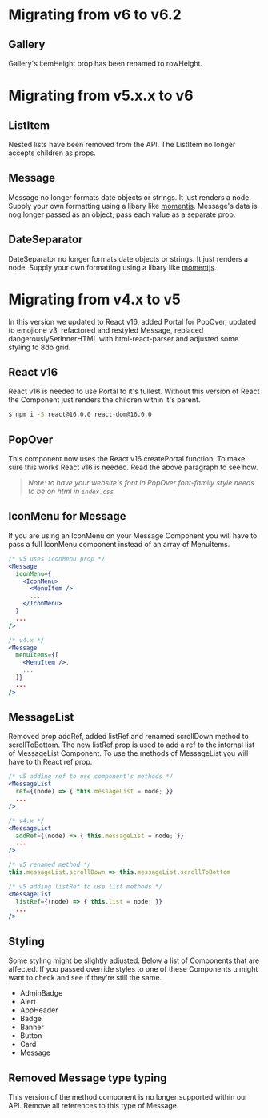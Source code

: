 # Migrating from v6 to v6.2

## Gallery

Gallery's itemHeight prop has been renamed to rowHeight.

# Migrating from v5.x.x to v6

## ListItem

Nested lists have been removed from the API. The ListItem no longer accepts children as props.

## Message

Message no longer formats date objects or strings. It just renders a node. Supply your own formatting using a libary like [momentjs](https://momentjs.com/). Message's data is nog longer passed as an object, pass each value as a separate prop.

## DateSeparator

DateSeparator no longer formats date objects or strings. It just renders a node. Supply your own formatting using a libary like [momentjs](https://momentjs.com/).

# Migrating from v4.x to v5
In this version we updated to React v16, added Portal for PopOver, updated to emojione v3, refactored and restyled Message, replaced dangerouslySetInnerHTML with html-react-parser and adjusted some styling to 8dp grid.

## React v16
React v16 is needed to use Portal to it's fullest. Without this version of React the Component just renders the children within it's parent.
```bash
$ npm i -S react@16.0.0 react-dom@16.0.0
```

## PopOver
This component now uses the React v16 createPortal function. To make sure this works React v16 is needed. Read the above paragraph to see how.

> *Note: to have your website's font in PopOver font-family style needs to be on html in `index.css`*

## IconMenu for Message
If you are using an IconMenu on your Message Component you will have to pass a full IconMenu component instead of an array of MenuItems.
```jsx
/* v5 uses iconMenu prop */
<Message
  iconMenu={
    <IconMenu>
      <MenuItem />
      ...
    </IconMenu>
  }
  ...
/>

/* v4.x */
<Message
  menuItems={[
    <MenuItem />,
    ...
  ]}
  ...
/>
```

## MessageList
Removed prop addRef, added listRef and renamed scrollDown method to scrollToBottom. The new listRef prop is used to add a ref to the internal list of MessageList Component. To use the methods of MessageList you will have to th React ref prop.
```jsx
/* v5 adding ref to use component's methods */
<MessageList
  ref={(node) => { this.messageList = node; }}
  ...
/>

/* v4.x */
<MessageList
  addRef={(node) => { this.messageList = node; }}
  ...
/>
```

```jsx
/* v5 renamed method */
this.messageList.scrollDown => this.messageList.scrollToBottom
```

```jsx
/* v5 adding listRef to use list methods */
<MessageList
  listRef={(node) => { this.list = node; }}
  ...
/>
```

## Styling
Some styling might be slightly adjusted. Below a list of Components that are affected. If you passed override styles to one of these Components u might want to check and see if they're still the same.

- AdminBadge
- Alert
- AppHeader
- Badge
- Banner
- Button
- Card
- Message

## Removed Message type typing
This version of the method component is no longer supported within our API. Remove all references to this type of Message.
